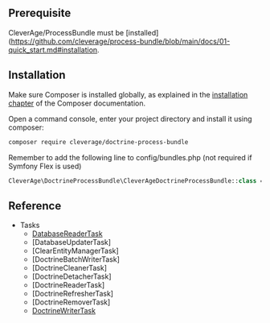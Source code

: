 ## Prerequisite

CleverAge/ProcessBundle must be [installed](https://github.com/cleverage/process-bundle/blob/main/docs/01-quick_start.md#installation.

## Installation

Make sure Composer is installed globally, as explained in the [installation chapter](https://getcomposer.org/doc/00-intro.md)
of the Composer documentation.

Open a command console, enter your project directory and install it using composer:

```bash
composer require cleverage/doctrine-process-bundle
```

Remember to add the following line to config/bundles.php (not required if Symfony Flex is used)

```php
CleverAge\DoctrineProcessBundle\CleverAgeDoctrineProcessBundle::class => ['all' => true],
```

## Reference

- Tasks
  - [DatabaseReaderTask](reference/tasks/database_reader_task.md)
  - [DatabaseUpdaterTask]
  - [ClearEntityManagerTask]
  - [DoctrineBatchWriterTask]
  - [DoctrineCleanerTask]
  - [DoctrineDetacherTask]
  - [DoctrineReaderTask]
  - [DoctrineRefresherTask]
  - [DoctrineRemoverTask]
  - [DoctrineWriterTask](reference/tasks/doctrine_writer_task.md)
